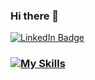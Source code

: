 ### Hi there 👋 
[![LinkedIn Badge](https://img.shields.io/badge/LinkedIn-0077B5?style=for-the-badge&logo=linkedin&logoColor=white)](https://www.linkedin.com/in/malin-kyttä-7a8365222/)

### [![My Skills](https://skillicons.dev/icons?i=html,css,ts,sass,ps,react,js,ts,firebase,styledcomponents,vite,figma)](https://skillicons.dev)
